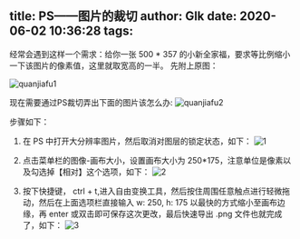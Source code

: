 title: PS——图片的裁切
author: Glk
date: 2020-06-02 10:36:28
tags:
---
经常会遇到这样一个需求：给你一张 500 * 357 的小新全家福，要求等比例缩小一下该图片的像素值，这里就取宽高的一半。
先附上原图：

![quanjiafu1](https://user-images.githubusercontent.com/44257305/89186167-00b40b00-d5ce-11ea-9757-6eb3e288a5b4.jpg)

现在需要通过PS裁切弄出下面的图片该怎么办:
![quanjiafu2](https://user-images.githubusercontent.com/44257305/89187359-c2b7e680-d5cf-11ea-9bcb-12b8cfb25c88.png)


步骤如下：
<!-- more -->

1. 在 PS 中打开大分辨率图片，然后取消对图层的锁定状态，如下：
  	![1](https://user-images.githubusercontent.com/44257305/89187839-61444780-d5d0-11ea-9742-d8996bf4501b.gif)
    
2. 点击菜单栏的图像-画布大小，设置画布大小为 250*175，注意单位是像素以及勾选掉【相对】这个选项，如下：
![2](https://user-images.githubusercontent.com/44257305/89188472-49b98e80-d5d1-11ea-8531-423810b5199d.gif)

3. 按下快捷键， ctrl + t,进入自由变换工具，然后按住周围任意触点进行轻微拖动，然后在上面选项栏直接输入 w: 250, h: 175 以最快的方式缩小至画布边缘，再 enter 或双击即可保存这次更改，最后快速导出 .png 文件也就完成了，如下：
![3](https://user-images.githubusercontent.com/44257305/89189645-dfa1e900-d5d2-11ea-8574-7d5e2566092b.gif)